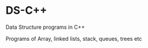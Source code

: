 # DS-C++

Data Structure programs in C++

Programs of Array, linked lists, stack, queues, trees etc
